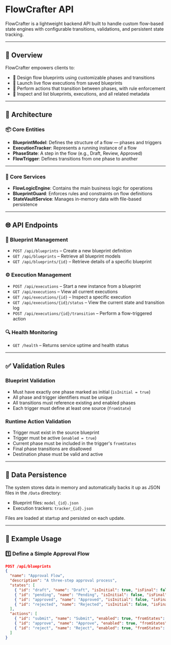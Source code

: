 # FlowCrafter API

FlowCrafter is a lightweight backend API built to handle custom flow-based state engines with configurable transitions, validations, and persistent state tracking.

---

## 🧭 Overview

FlowCrafter empowers clients to:

- 📐 Design flow blueprints using customizable phases and transitions  
- 🚀 Launch live flow executions from saved blueprints  
- 🔁 Perform actions that transition between phases, with rule enforcement  
- 🔎 Inspect and list blueprints, executions, and all related metadata  

---

## 🧱 Architecture

### 📦 Core Entities

- **BlueprintModel**: Defines the structure of a flow — phases and triggers  
- **ExecutionTracker**: Represents a running instance of a flow  
- **PhaseState**: A step in the flow (e.g., Draft, Review, Approved)  
- **FlowTrigger**: Defines transitions from one phase to another  

---

### 🔧 Core Services

- **FlowLogicEngine**: Contains the main business logic for operations  
- **BlueprintGuard**: Enforces rules and constraints on flow definitions  
- **StateVaultService**: Manages in-memory data with file-based persistence  

---

## 🌐 API Endpoints

### 🔷 Blueprint Management

- `POST /api/blueprints` – Create a new blueprint definition  
- `GET /api/blueprints` – Retrieve all blueprint models  
- `GET /api/blueprints/{id}` – Retrieve details of a specific blueprint  

### ⚙️ Execution Management

- `POST /api/executions` – Start a new instance from a blueprint  
- `GET /api/executions` – View all current executions  
- `GET /api/executions/{id}` – Inspect a specific execution  
- `GET /api/executions/{id}/status` – View the current state and transition log  
- `POST /api/executions/{id}/transition` – Perform a flow-triggered action  

### 🔍 Health Monitoring

- `GET /health` – Returns service uptime and health status  

---

## ✅ Validation Rules

### Blueprint Validation

- Must have exactly one phase marked as initial (`isInitial = true`)  
- All phase and trigger identifiers must be unique  
- All transitions must reference existing and enabled phases  
- Each trigger must define at least one source (`fromState`)  

### Runtime Action Validation

- Trigger must exist in the source blueprint  
- Trigger must be active (`enabled = true`)  
- Current phase must be included in the trigger's `fromStates`  
- Final phase transitions are disallowed  
- Destination phase must be valid and active  

---

## 💾 Data Persistence

The system stores data in memory and automatically backs it up as JSON files in the `/Data` directory:

- Blueprint files: `model_{id}.json`  
- Execution trackers: `tracker_{id}.json`  

Files are loaded at startup and persisted on each update.

---

## 🔁 Example Usage

### 1️⃣ Define a Simple Approval Flow

```json
POST /api/blueprints
{
  "name": "Approval Flow",
  "description": "A three-step approval process",
  "states": [
    { "id": "draft", "name": "Draft", "isInitial": true, "isFinal": false, "enabled": true },
    { "id": "pending", "name": "Pending", "isInitial": false, "isFinal": false, "enabled": true },
    { "id": "approved", "name": "Approved", "isInitial": false, "isFinal": true, "enabled": true },
    { "id": "rejected", "name": "Rejected", "isInitial": false, "isFinal": true, "enabled": true }
  ],
  "actions": [
    { "id": "submit", "name": "Submit", "enabled": true, "fromStates": ["draft"], "toState": "pending" },
    { "id": "approve", "name": "Approve", "enabled": true, "fromStates": ["pending"], "toState": "approved" },
    { "id": "reject", "name": "Reject", "enabled": true, "fromStates": ["pending"], "toState": "rejected" }
  ]
}
